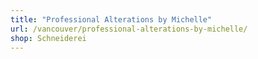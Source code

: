 ```yaml
---
title: "Professional Alterations by Michelle"
url: /vancouver/professional-alterations-by-michelle/
shop: Schneiderei
---
```

